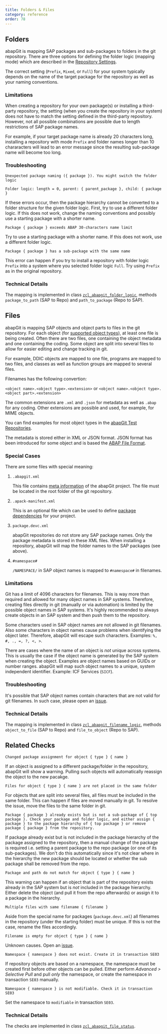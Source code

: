 ```yaml
---
title: Folders & Files
category: reference
order: 78
---
```


## Folders

abapGit is mapping SAP packages and sub-packages to folders in the git repository. There are three options for defining the folder logic (mapping mode) which 
are described in the [Repository Settings](settings-dot-abapgit.html#folder-logic).

The correct setting (`Prefix`, `Mixed`, or `Full`) for your system typically depends on the name of the target package for the repository as well as 
your naming conventions. 

### Limitations

When creating a repository for your own package(s) or installing a third-party repository, the setting (when you create the repository in your system) does not have to match the setting
defined in the third-party repository. However, not all possible combinations are possible due to length restrictions of SAP package names. 

For example, if your target package name is already 20 characters long, installing a repository with mode `Prefix` and folder names longer than 
10 chararacters will lead to an error message since the resulting sub-package name will become too long. 

### Troubleshooting

`Unexpected package naming ({ package }). You might switch the folder logic`

`Folder logic: length = 0, parent: { parent_package }, child: { package }`

If these errors occur, then the package hierarchy cannot be converted to a folder structure for the given folder logic. First, try to use a different 
folder logic. If this does not work, change the naming conventions and possibly use a starting package with a shorter name.

`Package { package } exceeds ABAP 30-characters name limit`

Try to use a starting package with a shorter name. If this does not work, use a different folder logic. 

`Package { package } has a sub-package with the same name`

This error can happen if you try to install a repository with folder logic `Prefix` into a system where you selected folder logic `Full`.
Try using `Prefix` as in the original repository.

### Technical Details

The mapping is implemented in class [`zcl_abapgit_folder_logic`](https://github.com/abapGit/abapGit/blob/main/src/objects/core/zcl_abapgit_folder_logic.clas.abap), methods `package_to_path` (SAP to Repo) and `path_to_package` (Repo to SAP).

## Files

abapGit is mapping SAP objects and object parts to files in the git repository. For each object (for [supported object types](ref-supported.html)), at least one file is being created. Often there are two files, one containing the object metadata and one containing the coding. Some object are split into several files
to allow for easier editing and change tracking in git.

For example, DDIC objects are mapped to one file, programs are mapped to two files, and classes as well as function groups are mapped to several files.

Filenames has the following convertion:

`<object name>.<object type>.<extension>` or `<object name>.<object type>.<object part>.<extension>` 

The common extensions are `.xml` and `.json` for metadata as well as `.abap` for any coding. Other extensions are possible and used,
for example, for MIME objects.

You can find examples for most object types in the [abapGit Test Repositories](https://github.com/abapGit-tests).

The metadata is stored either in XML or JSON format. JSON format has been introduced for some object and is based the 
[ABAP File Format](https://github.com/SAP/abap-file-formats).

### Special Cases

There are some files with special meaning:

1. `.abapgit.xml`

   This file contains [meta information](settings-dot-abapgit.html) of the abapGit project. The file must be located in the root folder of the git repository.

2. `.apack-manifest.xml`

   This is an optional file which can be used to define [package dependencies](ref-apack.html) for your project.

3. `package.devc.xml`

   abapGit repositories do not store any SAP package names. Only the package metadata is stored in these XML files. When installing a repository, abapGit will map the folder names to the SAP packages (see above).

4. `#namespace#`

   `/NAMESPACE/` in SAP object names is mapped to `#namespace#` in filenames.

### Limitations

Git has a limit of 4096 characters for filenames. This is way more than required and allowed for many object names in SAP systems. Therefore,
creating files directly in git (manually or via automation) is limited by the possible object names in SAP systems. It's highly recommended
to always create objects in an SAP system and then push them to the repository.

Some characters used in SAP object names are not allowed in git filenames. Also some characters in object names cause problems when identifying 
the object later. Therefore, abapGit will escape such characters. Examples: `%, #, ., =, ?, <, >`.

There are cases where the name of an object is *not* unique across systems. This is usually the case if the object name is generated by the
SAP system when creating the object. Examples are object names based on GUIDs or number ranges. abapGit will map such object names to a unique, 
system independent identifier. Example: ICF Services (`SICF`).

### Troubleshooting

It's possible that SAP object names contain characters that are not valid for git filenames. In such case, please open an 
[issue](https://github.com/sbcgua/ajson/issues).

### Technical Details

The mapping is implemented in class [`zcl_abapgit_filename_logic`](https://github.com/abapGit/abapGit/blob/main/src/objects/core/zcl_abapgit_filename_logic.clas.abap), methods `object_to_file` (SAP to Repo) and `file_to_object` (Repo to SAP).

## Related Checks

`Changed package assignment for object { type } { name }`

If an object is assigned to a different package/folder in the repository, abapGit will show a warning. Pulling such objects will automatically
reassign the object to the new pacakge.

`Files for object { type } { name } are not placed in the same folder`

For objects that are split into several files, all files must be included in the same folder. This can happen if files are moved manually in git.
To resolve the issue, move the files to the same folder in git.

`Package { package } already exists but is not a sub-package of { top package }. Check your package and folder logic, and either assign { package } to the package hierarchy of { top package } or remove package { package } from the repository.`

If package already exist but is not included in the package hierarchy of the package assigned to the repository, then a manual change of the package
is required i.e. setting a parent package to the repo package (or one of its sub-packages). We don't do this automatically since it's not clear where in the
hierarchy the new package should be located or whether the sub package shall be removed from the repo.

`Package and path do not match for object { type } { name }`

This warning can happen if an object that is part of the repository exists already in the SAP system but is *not* included in the package hierarchy. 
Either delete the object (and pull it from the repo afterwards) or assign it to a package in the hierarchy.

`Multiple files with same filename { filename }`

Aside from the special name for packages (`package.devc.xml`) all filenames in the repository (under the starting folder) must be unique. If this is
not the case, rename the files accordingly.

`Filename is empty for object { type } { name }`

Unknown causes. Open an [issue](https://github.com/sbcgua/ajson/issues).

`Namespace { namespace } does not exist. Create it in transaction SE03`

If repository objects are based on a namespace, the namespace must be created first before other objects can be pulled. Either perform 
*Advanced > Selective Pull* and pull *only* the namespace, or create the namespace in transaction `SE03` manually.

`Namespace { namespace } is not modifiable. Check it in transaction SE03`

Set the namespace to `modifiable` in transaction `SE03`.

### Technical Details

The checks are implemented in class [`zcl_abapgit_file_status`](https://github.com/abapGit/abapGit/blob/main/src/objects/core/zcl_abapgit_file_status.clas.abap).


